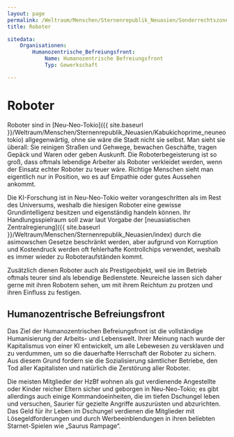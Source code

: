 ```yaml
---
layout: page
permalink: /Weltraum/Menschen/Sternenrepublik_Neuasien/Sonderrechtszone/Kabukicho-Prime/Roboter
title: Roboter

sitedata:
    Organisationen:
        Humanozentrische_Befreiungsfront:
            Name: Humanozentrische Befreiungsfront
            Typ: Gewerkschaft

---
```


# Roboter

Roboter sind in [Neu-Neo-Tokio]({{ site.baseurl }}/Weltraum/Menschen/Sternenrepublik_Neuasien/Kabukichoprime_neuneotokio) allgegenwärtig, ohne sie wäre die Stadt nicht sie selbst. Man sieht sie überall: Sie reinigen Straßen und Gehwege, bewachen Geschäfte, tragen Gepäck und Waren oder geben Auskunft. Die Roboterbegeisterung ist so groß, dass oftmals lebendige Arbeiter als Roboter verkleidet werden, wenn der Einsatz echter Roboter zu teuer wäre. Richtige Menschen sieht man eigentlich nur in Position, wo es auf Empathie oder gutes Aussehen ankommt.

Die KI-Forschung ist in Neu-Neo-Tokio weiter vorangeschritten als im Rest des Universums, weshalb die hiesigen Roboter eine gewisse Grundintelligenz besitzen und eigenständig handeln können. Ihr Handlungsspielraum soll zwar laut Vorgabe der [neuasiatischen Zentralregierung]({{ site.baseurl }}/Weltraum/Menschen/Sternenrepublik_Neuasien/index) durch die asimowschen Gesetze beschränkt werden, aber aufgrund von Korruption und Kostendruck werden oft fehlerhafte Kontrollchips verwendet, weshalb es immer wieder zu Roboteraufständen kommt.

Zusätzlich dienen Roboter auch als Prestigeobjekt, weil sie im Betrieb oftmals teurer sind als lebendige Bedienstete. Neureiche lassen sich daher gerne mit ihren Robotern sehen, um mit ihrem Reichtum zu protzen und ihren Einfluss zu festigen.

## Humanozentrische Befreiungsfront

Das Ziel der Humanozentrischen Befreiungsfront ist die vollständige Humanisierung der Arbeits- und Lebenswelt. Ihrer Meinung nach wurde der Kapitalismus von einer KI entwickelt, um alle Lebewesen zu versklaven und zu verdummen, um so die dauerhafte Herrschaft der Roboter zu sichern. Aus diesem Grund fordern sie die Sozialisierung sämtlicher Betriebe, den Tod aller Kapitalisten und natürlich die Zerstörung aller Roboter.

Die meisten Mitglieder der HzBf wohnen als gut verdienende Angestellte oder Kinder reicher Eltern sicher und geborgen in Neu-Neo-Tokio; es gibt allerdings auch einige Kommandoeinheiten, die im tiefen Dschungel leben und versuchen, Saurier für gezielte Angriffe auszurüsten und abzurichten. Das Geld für ihr Leben im Dschungel verdienen die Mitglieder mit Lösegeldforderungen und durch Werbeeinblendungen in ihren beliebten Starnet-Spielen wie „Saurus Rampage“.
